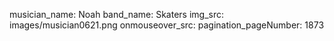 musician_name: Noah
band_name: Skaters
img_src: images/musician0621.png
onmouseover_src: 
pagination_pageNumber: 1873